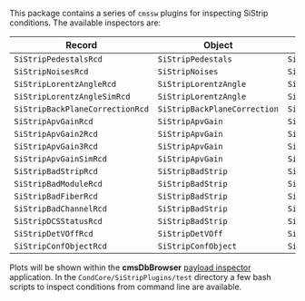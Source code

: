 This package contains a series of `cmssw` plugins for inspecting SiStrip conditions.
The available inspectors are:

| Record                          | Object                      | Inspector                                 |
| --------------------------------|-----------------------------| ------------------------------------------|
| `SiStripPedestalsRcd`           | `SiStripPedestals`          | `SiStripPedestals_PayloadInspector.cc`    |    
| `SiStripNoisesRcd`              | `SiStripNoises`      	| `SiStripNoises_PayloadInspector.cc`       |      
| `SiStripLorentzAngleRcd`        | `SiStripLorentzAngle`	| `SiStripLorentzAngle_PayloadInspector.cc` |
| `SiStripLorentzAngleSimRcd`     | `SiStripLorentzAngle`       | `SiStripLorentzAngle_PayloadInspector.cc` |  
| `SiStripBackPlaneCorrectionRcd` | `SiStripBackPlaneCorrection`| `SiStripBackPlaneCorrection_PayloadInspector.cc` |`
| `SiStripApvGainRcd`             | `SiStripApvGain`            | `SiStripApvGain_PayloadInspector.cc`      |  
| `SiStripApvGain2Rcd`            | `SiStripApvGain` 	        | `SiStripApvGain_PayloadInspector.cc`      |
| `SiStripApvGain3Rcd`            | `SiStripApvGain` 	        | `SiStripApvGain_PayloadInspector.cc`      |
| `SiStripApvGainSimRcd`          | `SiStripApvGain` 	        | `SiStripApvGain_PayloadInspector.cc`      |
| `SiStripBadStripRcd`            | `SiStripBadStrip`	        | `SiStripBadStrip_PayloadInspector.cc`     |
| `SiStripBadModuleRcd`           | `SiStripBadStrip`	        | `SiStripBadStrip_PayloadInspector.cc`     |
| `SiStripBadFiberRcd`            | `SiStripBadStrip`	        | `SiStripBadStrip_PayloadInspector.cc`     |
| `SiStripBadChannelRcd`          | `SiStripBadStrip`	        | `SiStripBadStrip_PayloadInspector.cc`     |
| `SiStripDCSStatusRcd`           | `SiStripBadStrip`	        | `SiStripBadStrip_PayloadInspector.cc`     |
| `SiStripDetVOffRcd`             | `SiStripDetVOff` 	        | `SiStripDetVOff_PayloadInspector.cc`      |
| `SiStripConfObjectRcd`          | `SiStripConfObject` 	| `SiStripConfObject_PayloadInspector.cc`   |

Plots will be shown within the **cmsDbBrowser** [payload inspector](https://cms-conddb.cern.ch/cmsDbBrowser/payload_inspector/Prod) application.
In the `CondCore/SiStripPlugins/test` directory a few bash scripts to inspect conditions from command line are available.
